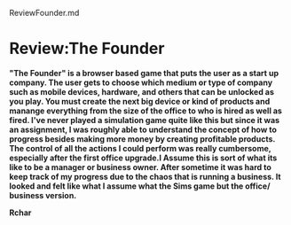 ReviewFounder.md

# <b>Review:The Founder<b>

<p>"The Founder" is a browser based game that puts the user as a start up company. The user gets to choose which medium or type of company such as mobile devices, hardware, and others that can be unlocked as you play. You must create the next big device or  kind of products and manange everything from the size of the office to who is hired as well as fired. I've never played a simulation game quite like this but since it was an assignment, I was roughly able to understand the concept of how to progress besides making more money by creating profitable products. The control of all the actions I could perform was really cumbersome, especially after the first office upgrade.I Assume this is sort of what its like to be a manager or business owner. After sometime it was hard to keep track of my progress due to the chaos that is running a business. It looked and felt like what I assume what the Sims game but the office/ business version.<p>

Rchar 
